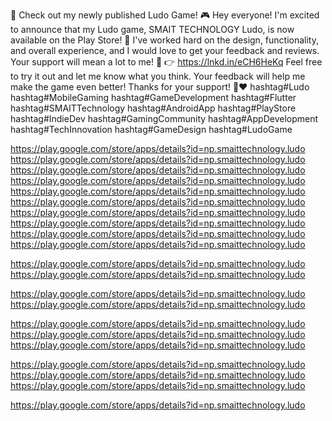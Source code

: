 🚀 Check out my newly published Ludo Game! 🎮
Hey everyone! I'm excited to announce that my Ludo game, SMAIT TECHNOLOGY Ludo, is now available on the Play Store! 🎉
I've worked hard on the design, functionality, and overall experience, and I would love to get your feedback and reviews. Your support will mean a lot to me! 🙏
👉 https://lnkd.in/eCH6HeKq
Feel free to try it out and let me know what you think. Your feedback will help me make the game even better!
Thanks for your support! 🎲❤️
hashtag#Ludo hashtag#MobileGaming hashtag#GameDevelopment hashtag#Flutter hashtag#SMAITTechnology hashtag#AndroidApp hashtag#PlayStore hashtag#IndieDev hashtag#GamingCommunity hashtag#AppDevelopment hashtag#TechInnovation hashtag#GameDesign hashtag#LudoGame


https://play.google.com/store/apps/details?id=np.smaittechnology.ludo
https://play.google.com/store/apps/details?id=np.smaittechnology.ludo
https://play.google.com/store/apps/details?id=np.smaittechnology.ludo
https://play.google.com/store/apps/details?id=np.smaittechnology.ludo
https://play.google.com/store/apps/details?id=np.smaittechnology.ludo
https://play.google.com/store/apps/details?id=np.smaittechnology.ludo
https://play.google.com/store/apps/details?id=np.smaittechnology.ludo
https://play.google.com/store/apps/details?id=np.smaittechnology.ludo
https://play.google.com/store/apps/details?id=np.smaittechnology.ludo
https://play.google.com/store/apps/details?id=np.smaittechnology.ludo

https://play.google.com/store/apps/details?id=np.smaittechnology.ludo
https://play.google.com/store/apps/details?id=np.smaittechnology.ludo


https://play.google.com/store/apps/details?id=np.smaittechnology.ludo
https://play.google.com/store/apps/details?id=np.smaittechnology.ludo

https://play.google.com/store/apps/details?id=np.smaittechnology.ludo
https://play.google.com/store/apps/details?id=np.smaittechnology.ludo
https://play.google.com/store/apps/details?id=np.smaittechnology.ludo

https://play.google.com/store/apps/details?id=np.smaittechnology.ludo
https://play.google.com/store/apps/details?id=np.smaittechnology.ludo
https://play.google.com/store/apps/details?id=np.smaittechnology.ludo

https://play.google.com/store/apps/details?id=np.smaittechnology.ludo
